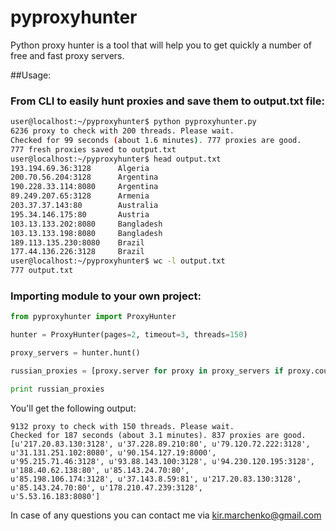 # pyproxyhunter
Python proxy hunter is a tool that will help you to get quickly a number of free and fast proxy servers.

##Usage:
### From CLI to easily hunt proxies and  save them to output.txt file:
```bash
user@localhost:~/pyproxyhunter$ python pyproxyhunter.py 
6236 proxy to check with 200 threads. Please wait.
Checked for 99 seconds (about 1.6 minutes). 777 proxies are good.
777 fresh proxies saved to output.txt
user@localhost:~/pyproxyhunter$ head output.txt 
193.194.69.36:3128      Algeria
200.70.56.204:3128      Argentina
190.228.33.114:8080     Argentina
89.249.207.65:3128      Armenia
203.37.37.143:80        Australia
195.34.146.175:80       Austria
103.13.133.202:8080     Bangladesh
103.13.133.198:8080     Bangladesh
189.113.135.230:8080    Brazil
177.44.136.226:3128     Brazil
user@localhost:~/pyproxyhunter$ wc -l output.txt
777 output.txt
```
### Importing module to your own project:
```python
from pyproxyhunter import ProxyHunter

hunter = ProxyHunter(pages=2, timeout=3, threads=150)

proxy_servers = hunter.hunt()

russian_proxies = [proxy.server for proxy in proxy_servers if proxy.country == 'Russia']

print russian_proxies
```
You'll get the following output:
```
9132 proxy to check with 150 threads. Please wait.
Checked for 187 seconds (about 3.1 minutes). 837 proxies are good.
[u'217.20.83.130:3128', u'37.228.89.210:80', u'79.120.72.222:3128', u'31.131.251.102:8080', u'90.154.127.19:8000', 
u'95.215.71.46:3128', u'93.88.143.100:3128', u'94.230.120.195:3128', u'188.40.62.138:80', u'85.143.24.70:80', 
u'85.198.106.174:3128', u'37.143.8.59:81', u'217.20.83.130:3128', u'85.143.24.70:80', u'178.210.47.239:3128', 
u'5.53.16.183:8080']
```

In case of any questions you can contact me via kir.marchenko@gmail.com

